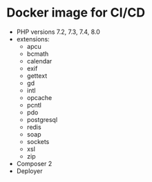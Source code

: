 # Docker image for CI/CD

* PHP versions 7.2, 7.3, 7.4, 8.0
* extensions:
    * apcu
    * bcmath
    * calendar
    * exif
    * gettext
    * gd
    * intl
    * opcache
    * pcntl
    * pdo
    * postgresql
    * redis
    * soap
    * sockets
    * xsl
    * zip
* Composer 2
* Deployer
